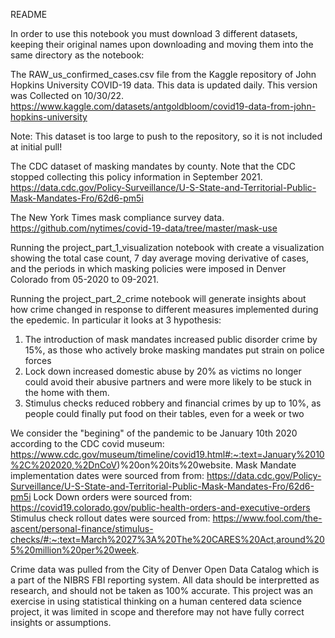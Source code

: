 README

In order to use this notebook you must download 3 different datasets, keeping their original names upon downloading and moving them into the same directory as the notebook:

The RAW_us_confirmed_cases.csv file from the Kaggle repository of John Hopkins University COVID-19 data. This data is updated daily. This version was Collected on 10/30/22.
https://www.kaggle.com/datasets/antgoldbloom/covid19-data-from-john-hopkins-university

Note: This dataset is too large to push to the repository, so it is not included at initial pull!

The CDC dataset of masking mandates by county. Note that the CDC stopped collecting this policy information in September 2021.
https://data.cdc.gov/Policy-Surveillance/U-S-State-and-Territorial-Public-Mask-Mandates-Fro/62d6-pm5i

The New York Times mask compliance survey data.
https://github.com/nytimes/covid-19-data/tree/master/mask-use 

Running the project_part_1_visualization notebook with create a visualization showing the total case count, 7 day average moving derivative of cases, and the periods in which masking policies were imposed in Denver Colorado from 05-2020 to 09-2021.

Running the project_part_2_crime notebook will generate insights about how crime changed in response to different measures implemented during the epedemic. In particular it looks at 3 hypothesis:
1) The introduction of mask mandates increased public disorder crime by 15%, as those who actively broke masking mandates put strain on police forces
2) Lock down increased domestic abuse by 20% as victims no longer could avoid their abusive partners and were more likely to be stuck in the home with them.
3) Stimulus checks reduced robbery and financial crimes by up to 10%, as people could finally put food on their tables, even for a week or two

We consider the "begining" of the pandemic to be January 10th 2020 according to the CDC covid museum: https://www.cdc.gov/museum/timeline/covid19.html#:~:text=January%2010%2C%202020,%2DnCoV)%20on%20its%20website. 
Mask Mandate implementation dates were sourced from from: https://data.cdc.gov/Policy-Surveillance/U-S-State-and-Territorial-Public-Mask-Mandates-Fro/62d6-pm5i
Lock Down orders were sourced from: https://covid19.colorado.gov/public-health-orders-and-executive-orders 
Stimulus check rollout dates were sourced from: https://www.fool.com/the-ascent/personal-finance/stimulus-checks/#:~:text=March%2027%3A%20The%20CARES%20Act,around%205%20million%20per%20week.

Crime data was pulled from the City of Denver Open Data Catalog which is a part of the NIBRS FBI reporting system. All data should be interpretted as research, and should not be taken as 100% accurate. This project was an exercise in using statistical thinking on a human centered data science project, it was limited in scope and therefore may not have fully correct insights or assumptions.